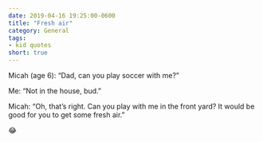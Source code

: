 ```yaml
---
date: 2019-04-16 19:25:00-0600
title: "Fresh air"
category: General
tags:
- kid quotes
short: true
---
```


Micah (age 6): “Dad, can you play soccer with me?”

Me: “Not in the house, bud.”

Micah: “Oh, that’s right. Can you play with me in the front yard? It would be good for you to get some fresh air.”

😂

